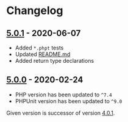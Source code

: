 # Changelog

## [5.0.1] - 2020-06-07

* Added `*.phpt` tests
* Updated [README.md](README.md)
* Added return type declarations

## [5.0.0] - 2020-02-24

* PHP version has been updated to `^7.4`
* PHPUnit version has been updated to `^9.0`

Given version is successor of version [4.0.1].

[5.0.1]: https://github.com/php-defer/php-defer/compare/v5.0.0...v5.0.1
[5.0.0]: https://github.com/php-defer/php-defer/compare/v4.0.1...v5.0.0
[4.0.1]: https://github.com/php-defer/php-defer/tree/v4.0.1
